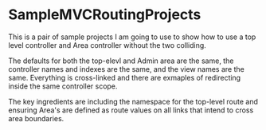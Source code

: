 SampleMVCRoutingProjects
========================

This is a pair of sample projects I am going to use to show how to use a top level controller and Area controller
without the two colliding.

The defaults for both the top-elevl and Admin area are the same, the controller names and indexes are the same, 
and the view names are the same. Everything is cross-linked and there are exmaples of redirecting inside
the same controller scope.

The key ingredients are including the namespace for the top-level route and ensuring Area's are defined as route 
values on all links that intend to cross area boundaries.
